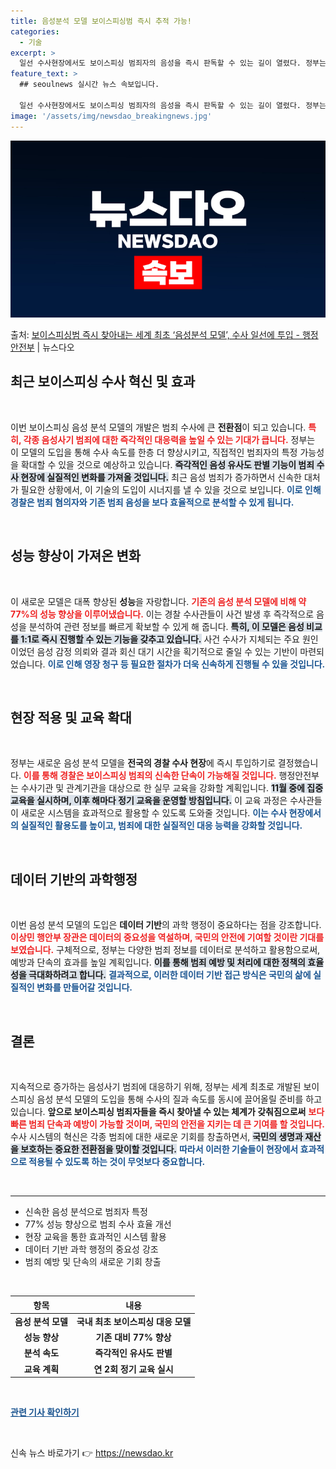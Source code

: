 ```yaml
---
title: 음성분석 모델 보이스피싱범 즉시 추적 가능!
categories:
  - 기술
excerpt: >
  일선 수사현장에서도 보이스피싱 범죄자의 음성을 즉시 판독할 수 있는 길이 열렸다. 정부는 지난 2월 세계 최…
feature_text: >
  ## seoulnews 실시간 뉴스 속보입니다.

  일선 수사현장에서도 보이스피싱 범죄자의 음성을 즉시 판독할 수 있는 길이 열렸다. 정부는 지난 2월 세계 최…
image: '/assets/img/newsdao_breakingnews.jpg'
---
```


![뉴스다오 속보](/assets/img/newsdao_breakingnews.jpg)

<p>출처: <a href="https://newsdao.kr/2202" rel="dofollow">보이스피싱범 즉시 찾아내는 세계 최초 ‘음성분석 모델’, 수사 일선에 투입 - 행정안전부</a> | 뉴스다오</p>

<h2 data-ke-size="size26">최근 보이스피싱 수사 혁신 및 효과</h2>

<p data-ke-size="size16">&nbsp;</p>

이번 보이스피싱 음성 분석 모델의 개발은 범죄 수사에 큰 <b>전환점</b>이 되고 있습니다. <b><span style="color: #ee2323;">특히, 각종 음성사기 범죄에 대한 즉각적인 대응력을 높일 수 있는 기대가 큽니다.</span></b> 정부는 이 모델의 도입을 통해 수사 속도를 한층 더 향상시키고, 직접적인 범죄자의 특정 가능성을 확대할 수 있을 것으로 예상하고 있습니다. <b><span style="background-color: #21538527;">즉각적인 음성 유사도 판별 기능이 범죄 수사 현장에 실질적인 변화를 가져올 것입니다.</span></b> 최근 음성 범죄가 증가하면서 신속한 대처가 필요한 상황에서, 이 기술의 도입이 시너지를 낼 수 있을 것으로 보입니다. <b><span style="color: #1a5490;">이로 인해 경찰은 범죄 혐의자와 기존 범죄 음성을 보다 효율적으로 분석할 수 있게 됩니다.</span></b>

<p data-ke-size="size16">&nbsp;</p>

<h2 data-ke-size="size26">성능 향상이 가져온 변화</h2>

<p data-ke-size="size16">&nbsp;</p>

이 새로운 모델은 대폭 향상된 <b>성능</b>을 자랑합니다. <b><span style="color: #ee2323;">기존의 음성 분석 모델에 비해 약 77%의 성능 향상을 이루어냈습니다.</span></b> 이는 경찰 수사관들이 사건 발생 후 즉각적으로 음성을 분석하여 관련 정보를 빠르게 확보할 수 있게 해 줍니다. <b><span style="background-color: #21538527;">특히, 이 모델은 음성 비교를 1:1로 즉시 진행할 수 있는 기능을 갖추고 있습니다.</span></b> 사건 수사가 지체되는 주요 원인이었던 음성 감정 의뢰와 결과 회신 대기 시간을 획기적으로 줄일 수 있는 기반이 마련되었습니다. <b><span style="color: #1a5490;">이로 인해 영장 청구 등 필요한 절차가 더욱 신속하게 진행될 수 있을 것입니다.</span></b>

<p data-ke-size="size16">&nbsp;</p>

<h2 data-ke-size="size26">현장 적용 및 교육 확대</h2>

<p data-ke-size="size16">&nbsp;</p>

정부는 새로운 음성 분석 모델을 <b>전국의 경찰 수사 현장</b>에 즉시 투입하기로 결정했습니다. <b><span style="color: #ee2323;">이를 통해 경찰은 보이스피싱 범죄의 신속한 단속이 가능해질 것입니다.</span></b> 행정안전부는 수사기관 및 관계기관을 대상으로 한 실무 교육을 강화할 계획입니다. <b><span style="background-color: #21538527;">11월 중에 집중 교육을 실시하며, 이후 해마다 정기 교육을 운영할 방침입니다.</span></b> 이 교육 과정은 수사관들이 새로운 시스템을 효과적으로 활용할 수 있도록 도와줄 것입니다. <b><span style="color: #1a5490;">이는 수사 현장에서의 실질적인 활용도를 높이고, 범죄에 대한 실질적인 대응 능력을 강화할 것입니다.</span></b>

<p data-ke-size="size16">&nbsp;</p>

<h2 data-ke-size="size26">데이터 기반의 과학행정</h2>

<p data-ke-size="size16">&nbsp;</p>

이번 음성 분석 모델의 도입은 <b>데이터 기반</b>의 과학 행정이 중요하다는 점을 강조합니다. <b><span style="color: #ee2323;">이상민 행안부 장관은 데이터의 중요성을 역설하며, 국민의 안전에 기여할 것이란 기대를 보였습니다.</span></b> 구체적으로, 정부는 다양한 범죄 정보를 데이터로 분석하고 활용함으로써, 예방과 단속의 효과를 높일 계획입니다. <b><span style="background-color: #21538527;">이를 통해 범죄 예방 및 처리에 대한 정책의 효율성을 극대화하려고 합니다.</span></b>  <b><span style="color: #1a5490;">결과적으로, 이러한 데이터 기반 접근 방식은 국민의 삶에 실질적인 변화를 만들어갈 것입니다.</span></b>

<p data-ke-size="size16">&nbsp;</p>

<h2 data-ke-size="size26">결론</h2>

<p data-ke-size="size16">&nbsp;</p>

지속적으로 증가하는 음성사기 범죄에 대응하기 위해, 정부는 세계 최초로 개발된 보이스피싱 음성 분석 모델의 도입을 통해 수사의 질과 속도를 동시에 끌어올릴 준비를 하고 있습니다. <b>앞으로 보이스피싱 범죄자들을 즉시 찾아낼 수 있는 체계가 갖춰짐으로써</b> <b><span style="color: #ee2323;">보다 빠른 범죄 단속과 예방이 가능할 것이며, 국민의 안전을 지키는 데 큰 기여를 할 것입니다.</span></b> 수사 시스템의 혁신은 각종 범죄에 대한 새로운 기회를 창출하면서, <b><span style="background-color: #21538527;">국민의 생명과 재산을 보호하는 중요한 전환점을 맞이할 것입니다.</span></b> <b><span style="color: #1a5490;">따라서 이러한 기술들이 현장에서 효과적으로 적용될 수 있도록 하는 것이 무엇보다 중요합니다.</span></b>

<p data-ke-size="size16">&nbsp;</p>

<hr>

<ul>
    <li>신속한 음성 분석으로 범죄자 특정</li>
    <li>77% 성능 향상으로 범죄 수사 효율 개선</li>
    <li>현장 교육을 통한 효과적인 시스템 활용</li>
    <li>데이터 기반 과학 행정의 중요성 강조</li>
    <li>범죄 예방 및 단속의 새로운 기회 창출</li>
</ul>

<p data-ke-size="size16">&nbsp;</p>

<table style="width: 100%;">
    <thead>
        <tr>
            <th style="text-align: center; height: 17px;"><b>항목</b></th>
            <th style="text-align: center; height: 17px;"><b>내용</b></th>
        </tr>
    </thead>
    <tbody>
        <tr>
            <td style="text-align: center; height: 17px;"><b>음성 분석 모델</b></td>
            <td style="text-align: center; height: 17px;"><b>국내 최초 보이스피싱 대응 모델</b></td>
        </tr>
        <tr>
            <td style="text-align: center; height: 17px;"><b>성능 향상</b></td>
            <td style="text-align: center; height: 17px;"><b>기존 대비 77% 향상</b></td>
        </tr>
        <tr>
            <td style="text-align: center; height: 17px;"><b>분석 속도</b></td>
            <td style="text-align: center; height: 17px;"><b>즉각적인 유사도 판별</b></td>
        </tr>
        <tr>
            <td style="text-align: center; height: 17px;"><b>교육 계획</b></td>
            <td style="text-align: center; height: 17px;"><b>연 2회 정기 교육 실시</b></td>
        </tr>
    </tbody>
</table>

<p data-ke-size="size16">&nbsp;</p>

<div>
    <p data-ke-size="size16"><a href="https://newsdao.kr/2202" target="_blank" style="color: #1a5490;"><b>관련 기사 확인하기</b></a></p>
</div>

<p data-ke-size="size16">&nbsp;</p> 

신속 뉴스 바로가기 👉 <a href="https://newsdao.kr" rel="dofollow">https://newsdao.kr</a>


